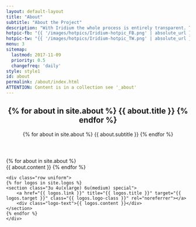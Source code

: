 ```yaml
---
layout: default-layout
title: "About"
subtitle: "About the Project"
description: "With Iridium the whole process is entirely transparent. The public Git repository allows a direct view on all changes made. The complete source code is therefore available."
hotpic-fb: "{{ '/images/hotpics/Iridium-hotpic_FB.png' | absolute_url }}"
hotpic-tw: "{{ '/images/hotpics/Iridium-hotpic_TW.png' | absolute_url }}"
menu: 3
sitemap:
  lastmod: 2017-11-09
  priority: 0.5
  changefreq: 'daily'
style: style1
id: about
permalink: /about/index.html
ATTENTION: Content is in a collection see '_about'
---
```


<section class="wrapper {{ page.style }} special" id="{{ page.id }}">
<div class="container">
	<header class="major">
		<h2>{% for about in site.about %} {{ about.title }} {% endfor %}</h2>
		<p>{% for about in site.about %} {{ about.subtitle }} {% endfor %}</p>
	</header>
	{% for about in site.about %}
	<div class="icon {{ about.icon-class }}"></div>
	{{ about.content }}
	{% endfor %}

<!-- Developer Logos -->
	<div class="row uniform">
	{% for logos in site.logos %}
	<section class="3u 4u(xlarge) 6u(medium) special">
		<a href="{{ logos.link }}" title="{{ logos.title }}" target="{{ logos.target }}" class="{{ logos.logo-class }}" rel="noreferrer"></a>
		<div class="logo-text">{{ logos.content }}</div>
	</section>
	{% endfor %}
	</div>
</div>
</section>
